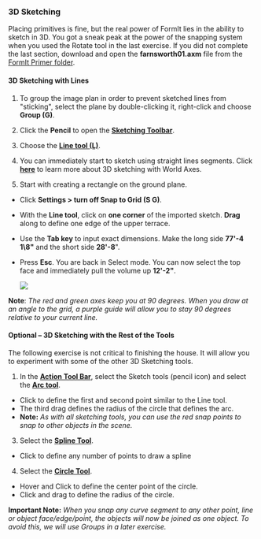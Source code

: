 ### 3D Sketching

Placing primitives is fine, but the real power of FormIt lies in the ability to sketch in 3D. You got a sneak peak at the power of the snapping system when you used the Rotate tool in the last exercise. If you did not complete the last section, download and open the **farnsworth01.axm** file from the [FormIt Primer folder](https://autodesk.app.box.com/s/thavswirrbflit27rbqzl26ljj7fu1uv/1/9025446442).

#### 3D Sketching with Lines

1. To group the image plan in order to prevent sketched lines from "sticking", select the plane by double-clicking it, right-click and choose **Group \(G\)**.

2. Click the **Pencil** to open the [**Sketching Toolbar**](../formit-introduction/tool-bars.md).

3. Choose the [**Line tool (L)**](../tool-library/line-tool.md).

4. You can immediately start to sketch using straight lines segments. Click [**here**](../tool-library/world-axes.md) to learn more about 3D sketching with World Axes.

5. Start with creating a rectangle on the ground plane.

  * Click **Settings &gt; turn off Snap to Grid \(S G\)**.
  * With the **Line tool**, click on **one corner** of the imported sketch. **Drag** along to define one edge of the upper terrace.
  * Use the **Tab key** to input exact dimensions. Make the long side **77'-4 1\8"** and the short side **28'-8**".
  * Press **Esc**. You are back in Select mode. You can now select the top face and immediately pull the volume up **12'-2"**. 
  
    ![](./images/bba6b093-7e05-4a92-b792-1601dbf26ecc.png)


**Note**: _The red and green axes keep you at 90 degrees. When you draw at an angle to the grid, a purple guide will allow you to stay 90 degrees relative to your current line._

#### Optional – 3D Sketching with the Rest of the Tools

The following exercise is not critical to finishing the house. It will allow you to experiment with some of the other 3D Sketching tools.

1. In the [**Action Tool Bar**](../formit-introduction/tool-bars.md), select the Sketch tools (pencil icon) and select the [**Arc tool**](../tool-library/arc-tool.md).
  * Click to define the first and second point similar to the Line tool.
  * The third drag defines the radius of the circle that defines the arc.
  * **Note:** _As with all sketching tools, you can use the red snap points to snap to other objects in the scene._

3. Select the [**Spline Tool**](../tool-library/spline-tool.md).

  * Click to define any number of points to draw a spline

4. Select the [**Circle Tool**](../tool-library/circle-tool.md).

  * Hover and Click to define the center point of the circle.
  * Click and drag to define the radius of the circle.


**Important Note:** _When you snap any curve segment to any other point, line or object face/edge/point, the objects will now be joined as one object. To avoid this, we will use Groups in a later exercise._


